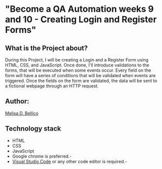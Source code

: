# "Become a QA Automation weeks 9 and 10 - Creating Login and Register Forms"

## What is the Project about?
During this Project, I will be creating a Login and a Register Form using HTML, CSS, and JavaScript. Once done, I'll introduce validations to the forms, that will be executed when some events occur. Every field on the form will have a series of conditions that will be validated when events are triggered. Once the fields on the form are validated, the data will be sent to a fictional webpage through an HTTP request.

## Author: 
[Melisa D. Bellico](https://www.linkedin.com/in/melisabellico/)  

## Technology stack
* HTML
* CSS
* JavaScript
* Google chrome is preferred.-
* [Visual Studio Code](https://code.visualstudio.com/) or any other code editor is required.-


